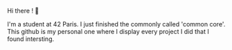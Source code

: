 Hi there ! :wave:

I'm a student at 42 Paris. I just finished the commonly called 'common core'.
This github is my personal one where I display every project I did that I found intersting.

